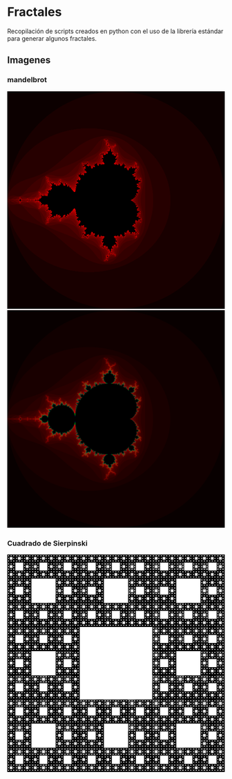 # Fractales

Recopilación de scripts creados en python con el uso de la librería estándar
para generar algunos fractales.

## Imagenes
### mandelbrot
![](https://github.com/Luispapiernik/Fractales/blob/master/Mandelbrot/Images/mandebrot_red.png)
![](https://github.com/Luispapiernik/Fractales/blob/master/Mandelbrot/Images/mandelbrot.png)
### Cuadrado de Sierpinski
![](https://github.com/Luispapiernik/Fractales/blob/master/Sierpinski/Images/fractal.png)

